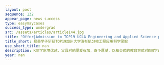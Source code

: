 ```yaml
---
layout: post
sequence: 132
appear_page: news success
type: easymaycases
success_type: undergrad
src: /assets/articles/article144.jpg
title: "Offer|Admission to TOP19 UCLA Engineering and Applied Science program!"
title_short: 易美学子斩获TOP19加州大学洛杉矶分校工程应用科学录取
use_short_title: nan
description: K同学家境优越，父母对他厚爱有加，寄予厚望，以精英式的教育方式对K同学进行培养。从小时候起，除了在课业上对其严格要求，还让K同学参与了各种课外活动，丰富自身经历。这样的生活与学习方式一直持续到了高中。届时，K同学已经有了钢琴专业8级水平，同时身兼学校数学社团社长，网球部成员。在面临升学的问题上，父母与K同学都十分慎重，详细咨询里好几家教育机构，在反复权衡后，最终选择了易美。K同学的父母回想起当初的决定，如是说道：
year: nan
---
```


